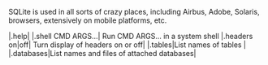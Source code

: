 SQLite is used in all sorts of crazy places, including Airbus, Adobe, Solaris, browsers, extensively on mobile platforms, etc. 



|.help|
|.shell CMD ARGS...| Run CMD ARGS... in a system shell
|.headers on|off| Turn display of headers on or off|
|.tables|List names of tables |
|.databases|List names and files of attached databases|